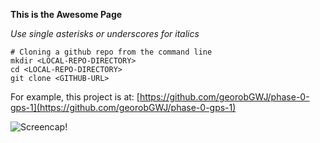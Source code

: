 **This is the Awesome Page**

_Use single asterisks or underscores for italics_

```
# Cloning a github repo from the command line
mkdir <LOCAL-REPO-DIRECTORY>
cd <LOCAL-REPO-DIRECTORY>
git clone <GITHUB-URL>
```

For example, this project is at:
[https://github.com/georobGWJ/phase-0-gps-1](https://github.com/georobGWJ/phase-0-gps-1)

![Screencap!](~/Desktop/DBC/devbootcamp/phase0-gps-1-pair/phase-0-gps-1/GPS_1.1_Screencap.tiff "Guided Pair Session Screen Capture")



